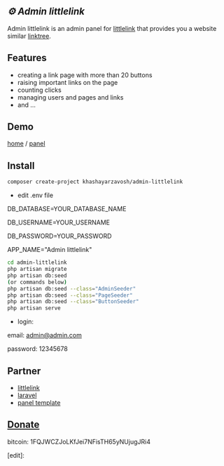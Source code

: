 ## _⚙️ Admin littlelink_

Admin littlelink is an admin panel for [littlelink] that provides you a website similar [linktree].

## Features

- creating a link page with more than 20 buttons
- raising important links on the page
- counting clicks
- managing users and pages and links
- and ...

## Demo

[home] / [panel]

## Install

```sh
composer create-project khashayarzavosh/admin-littlelink
```

- edit .env file

DB_DATABASE=YOUR_DATABASE_NAME

DB_USERNAME=YOUR_USERNAME

DB_PASSWORD=YOUR_PASSWORD

APP_NAME="Admin littlelink"

```sh
cd admin-littlelink
php artisan migrate
php artisan db:seed 
(or commands below)
php artisan db:seed --class="AdminSeeder"
php artisan db:seed --class="PageSeeder"
php artisan db:seed --class="ButtonSeeder"
php artisan serve
```

- login:

email: admin@admin.com

password: 12345678

## Partner

- [littlelink]
- [laravel]
- [panel template]

## [Donate](#donate)

bitcoin: 1FQJWCZJoLKfJei7NFisTH65yNUjugJRi4

   [littlelink]: <https://github.com/sethcottle/littlelink>
   [linktree]: <https://linktr.ee>
   [home]: <https://github.com/khashayarzavosh/admin-littlelink/blob/main/demo-home.png>
   [panel]: <https://github.com/khashayarzavosh/admin-littlelink/blob/main/demo-panel.png>
   [laravel]: <https://github.com/laravel/laravel>
   [panel template]: <https://colorlib.com/wp/bootstrap-sidebar>
   [edit]:
